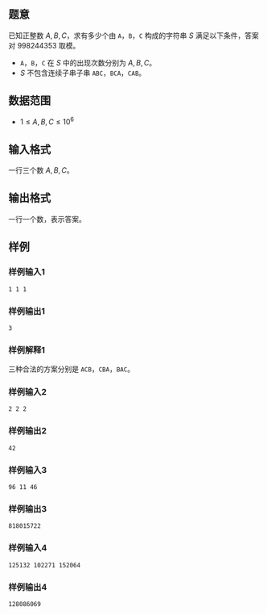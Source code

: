 ## 题意 

已知正整数 $A,B,C$，求有多少个由 `A`，`B`，`C` 构成的字符串 $S$ 满足以下条件，答案对 $998244353$ 取模。

- `A`，`B`，`C` 在 $S$ 中的出现次数分别为 $A,B,C$。
- $S$ 不包含连续子串子串 `ABC`，`BCA`，`CAB`。

## 数据范围

- $1\le A,B,C\le 10^6$

## 输入格式

一行三个数 $A,B,C$。

## 输出格式

一行一个数，表示答案。

## 样例

### 样例输入1

```
1 1 1
```

### 样例输出1

```
3
```

### 样例解释1

三种合法的方案分别是 `ACB`，`CBA`，`BAC`。

### 样例输入2

```
2 2 2
```

### 样例输出2

```
42
```

### 样例输入3

```
96 11 46
```

### 样例输出3

```
818015722
```

### 样例输入4

```
125132 102271 152064
```

### 样例输出4

```
128086069
```

